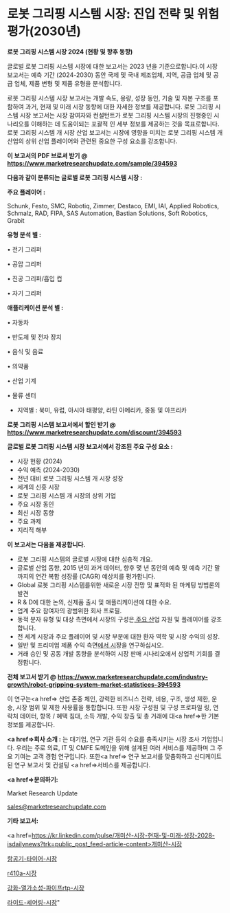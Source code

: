 # 로봇 그리핑 시스템 시장: 진입 전략 및 위험 평가(2030년)

<strong>로봇 그리핑 시스템 시장 2024 (현황 및 향후 동향)</strong>

글로벌 로봇 그리핑 시스템 시장에 대한 보고서는 2023 년을 기준으로합니다.이 시장 보고서는 예측 기간 (2024-2030) 동안 국제 및 국내 제조업체, 지역, 공급 업체 및 공급 업체, 제품 변형 및 제품 유형을 분석합니다.

로봇 그리핑 시스템 시장 보고서는 개발 속도, 용량, 성장 동인, 기술 및 자본 구조를 포함하여 과거, 현재 및 미래 시장 동향에 대한 자세한 정보를 제공합니다. 로봇 그리핑 시스템 시장 보고서는 시장 참여자와 컨설턴트가 로봇 그리핑 시스템 시장의 진행중인 시나리오를 이해하는 데 도움이되는 포괄적 인 세부 정보를 제공하는 것을 목표로합니다. 로봇 그리핑 시스템 개 시장 산업 보고서는 시장에 영향을 미치는 로봇 그리핑 시스템 개 산업의 상위 산업 플레이어와 관련된 중요한 구성 요소를 강조합니다.



<strong>이 보고서의 PDF 브로셔 받기 @ <a href=https://www.marketresearchupdate.com/sample/394593>https://www.marketresearchupdate.com/sample/394593</a></strong>



<strong>다음과 같이 분류되는 글로벌 로봇 그리핑 시스템 시장 :</strong>



<strong>주요 플레이어 :</strong>

Schunk, Festo, SMC, Robotiq, Zimmer, Destaco, EMI, IAI, Applied Robotics, Schmalz, RAD, FIPA, SAS Automation, Bastian Solutions, Soft Robotics, Grabit



<strong>유형 분석 별 :</strong>

• 전기 그리퍼

• 공압 그리퍼

• 진공 그리퍼/흡입 컵

• 자기 그리퍼



<strong>애플리케이션 분석 별 :</strong>

• 자동차

• 반도체 및 전자 장치

• 음식 및 음료

• 의약품

• 산업 기계

• 물류 센터

<ul>
  <li>지역별 : 북미, 유럽, 아시아 태평양, 라틴 아메리카, 중동 및 아프리카</li>
</ul>


<strong>로봇 그리핑 시스템 보고서에서 할인 받기 @ <a href=https://www.marketresearchupdate.com/discount/394593>https://www.marketresearchupdate.com/discount/394593</a></strong>



<strong>글로벌 로봇 그리핑 시스템 시장 보고서에서 강조된 주요 구성 요소 :</strong>
<ul>
  <li>시장 현황 (2024)</li>
  <li>수익 예측 (2024-2030)</li>
  <li>전년 대비 로봇 그리핑 시스템 개 시장 성장</li>
  <li>세계의 신흥 시장</li>
  <li>로봇 그리핑 시스템 개 시장의 상위 기업</li>
  <li>주요 시장 동인</li>
  <li>최신 시장 동향</li>
  <li>주요 과제</li>
  <li>지리적 해부</li>
</ul>


<strong>이 보고서는 다음을 제공합니다.</strong>
<ul>
  <li>로봇 그리핑 시스템의 글로벌 시장에 대한 심층적 개요.</li>
  <li>글로벌 산업 동향, 2015 년의 과거 데이터, 향후 몇 년 동안의 예측 및 예측 기간 말까지의 연간 복합 성장률 (CAGR) 예상치를 평가합니다.</li>
  <li>Global 로봇 그리핑 시스템를위한 새로운 시장 전망 및 표적화 된 마케팅 방법론의 발견</li>
  <li>R &amp; D에 대한 논의, 신제품 출시 및 애플리케이션에 대한 수요.</li>
  <li>업계 주요 참여자의 광범위한 회사 프로필.</li>
  <li>동적 분자 유형 및 대상 측면에서 시장의 구성은<a href=> 주요 산</a>업 자원 및 플레이어를 강조합니다.</li>
  <li>전 세계 시장과 주요 플레이어 및 시장 부문에 대한 환자 역학 및 시장 수익의 성장.</li>
  <li>일반 및 프리미엄 제품 수익 측면<a href=>에서 시</a>장을 연구하십시오.</li>
  <li>거래 승인 및 공동 개발 동향을 분석하여 시장 판매 시나리오에서 상업적 기회를 결정합니다.</li>
</ul>



<strong>전체 보고서 받기 @ <a href=https://www.marketresearchupdate.com/industry-growth/robot-gripping-system-market-statistices-394593>https://www.marketresearchupdate.com/industry-growth/robot-gripping-system-market-statistices-394593</a></strong>

이 연구는<a href=> 산업 존중</a> 체인, 강력한 비즈니스 전략, 비용, 구조, 생성 제한, 운송, 시장 범위 및 제한 사용률을 통합합니다. 또한 시장 구성원 및 구성 프로파일 링, 연락처 데이터, 항목 / 혜택 침대, 소득 개발, 수익 창출 및 총 거래에 대<a href=>한 기본 </a>정보를 제공합니다.



<strong><a href=>회사 소</a>개 :</strong>
는 대기업, 연구 기관 등의 수요를 충족시키는 시장 조사 기업입니다. 우리는 주로 의료, IT 및 CMFE 도메인을 위해 설계된 여러 서비스를 제공하며 그 주요 기여는 고객 경험 연구입니다. 또한<a href=> 연구 보</a>고서를 맞춤화하고 신디케이트 된 연구 보고서 및 컨설팅 <a href=>서비스</a>를 제공합니다.



<strong><a href=>문의하기:</a></strong>

Market Research Update

sales@marketresearchupdate.com



<strong>기타 보고서:</strong>

<a href=https://kr.linkedin.com/pulse/개미산-시장-현재-및-미래-성장-2028-isdailynews?trk=public_post_feed-article-content>개미산-시장</a>

<a href=https://www.linkedin.com/pulse/항공기-타이어-시장-규모-및-성장-2023-analytics-alchemy-360-analysis/>항공기-타이어-시장</a>

<a href=https://www.linkedin.com/pulse/r410a-시장-규모-및-성장-2023-data-dive-diaries-24-analysis-wj1qf/>r410a-시장</a>

<a href=https://www.linkedin.com/pulse/강화-열가소성-파이프rtp-시장-동향-및-성장-전망-survey-spotlight-pro-24-analysis-r415f/>강화-열가소성-파이프rtp-시장</a>

<a href=https://www.linkedin.com/pulse/라이드-셰어링-시장-진입-전략-및-위험-평가2030년-survey-spotlight-pro-24-analysis-bynnf/>라이드-셰어링-시장</a>"
